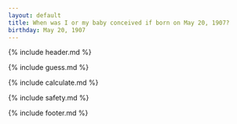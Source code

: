 ```yaml
---
layout: default
title: When was I or my baby conceived if born on May 20, 1907?
birthday: May 20, 1907
---
```


{% include header.md %}

{% include guess.md %}

{% include calculate.md %}

{% include safety.md %}

{% include footer.md %}




